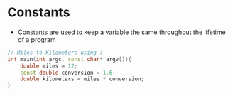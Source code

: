 # Constants
- Constants are used to keep a variable the same throughout the lifetime of a program

```cpp
// Miles to Kilometers using :
int main(int argc, const char* argv[]){
	double miles = 12;
	const double conversion = 1.6;
	double kilometers = miles * conversion;
}
```